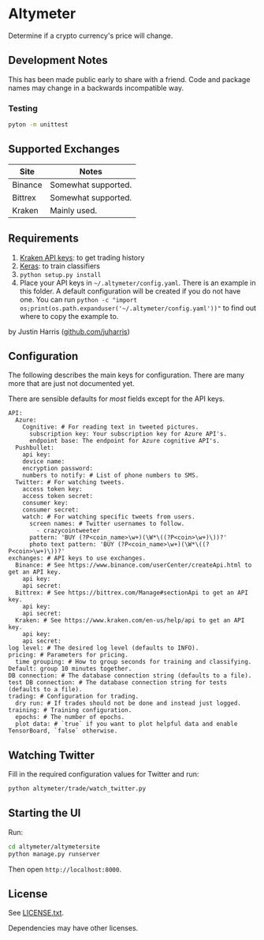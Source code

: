 # Altymeter

Determine if a crypto currency's price will change.

## Development Notes

This has been made public early to share with a friend. Code and package names may change in a backwards incompatible way.

### Testing
```bash
pyton -m unittest
``` 

## Supported Exchanges
|Site|Notes|
|---|---|
| Binance | Somewhat supported. |
| Bittrex | Somewhat supported. |
| Kraken | Mainly used. |

## Requirements
1. [Kraken API keys][kraken_api]: to get trading history
2. [Keras][keras]: to train classifiers
3. `python setup.py install`
4. Place your API keys in `~/.altymeter/config.yaml`.
There is an example in this folder.
A default configuration will be created if you do not have one.
You can run `python -c "import os;print(os.path.expanduser('~/.altymeter/config.yaml'))"` to find out where to copy the example to.


by Justin Harris ([github.com/juharris][github])

[github]: http://github.com/juharris
[keras]: https://keras.io
[kraken_api]: https://www.kraken.com/en-us/help/api

## Configuration

The following describes the main keys for configuration. There are many more that are just not documented yet.

There are sensible defaults for *most* fields except for the API keys.

```
API:
  Azure:
    Cognitive: # For reading text in tweeted pictures.
      subscription key: Your subscription key for Azure API's.
      endpoint base: The endpoint for Azure cognitive API's.
  Pushbullet:
    api key:
    device name:
    encryption password:
    numbers to notify: # List of phone numbers to SMS.
  Twitter: # For watching tweets.
    access token key:
    access token secret:
    consumer key:
    consumer secret:
    watch: # For watching specific tweets from users.
      screen names: # Twitter usernames to follow.
        - crazycointweeter
      pattern: 'BUY (?P<coin_name>\w+)(\W*\((?P<coin>\w+)\))?'
      photo text pattern: 'BUY (?P<coin_name>\w+)(\W*\((?P<coin>\w+)\))?'
exchanges: # API keys to use exchanges.
  Binance: # See https://www.binance.com/userCenter/createApi.html to get an API key.
    api key:
    api secret:
  Bittrex: # See https://bittrex.com/Manage#sectionApi to get an API key.
    api key:
    api secret:
  Kraken: # See https://www.kraken.com/en-us/help/api to get an API key.
    api key:
    api secret:
log level: # The desired log level (defaults to INFO).
pricing: # Parameters for pricing.
  time grouping: # How to group seconds for training and classifying. Default: group 10 minutes together.
DB connection: # The database connection string (defaults to a file).
test DB connection: # The database connection string for tests (defaults to a file).
trading: # Configuration for trading.
  dry run: # If trades should not be done and instead just logged.
training: # Training configuration.
  epochs: # The number of epochs.
  plot data: # `true` if you want to plot helpful data and enable TensorBoard, `false` otherwise.
```

## Watching Twitter
Fill in the required configuration values for Twitter and run:
```bash
python altymeter/trade/watch_twitter.py
```

## Starting the UI
Run:
```bash
cd altymeter/altymetersite
python manage.py runserver
```

Then open `http://localhost:8000`.

## License
See [LICENSE.txt](LICENSE.txt).

Dependencies may have other licenses.
